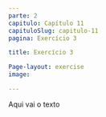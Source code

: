 ```yaml
---
parte: 2
capitulo: Capítulo 11
capituloSlug: capitulo-11
pagina: Exercício 3

title: Exercício 3

Page-layout: exercise
image:

---
```


Aqui vai o texto
